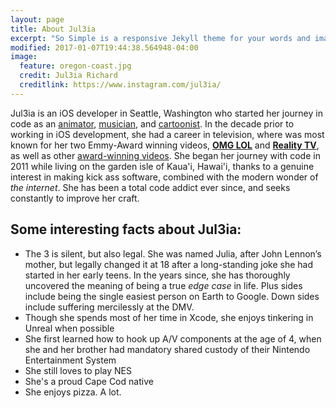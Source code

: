```yaml
---
layout: page
title: About Jul3ia
excerpt: "So Simple is a responsive Jekyll theme for your words and images."
modified: 2017-01-07T19:44:38.564948-04:00
image:
  feature: oregon-coast.jpg
  credit: Jul3ia Richard
  creditlink: https://www.instagram.com/jul3ia/
---
```


Jul3ia is an iOS developer in Seattle, Washington who started her journey in code as an [animator](https://www.youtube.com/watch?v=JSTGIov1amo), [musician](https://soundcloud.com/jul3ia), and [cartoonist](https://www.facebook.com/MyrbieAndDax/). In the decade prior to working in iOS development, she had a career in television, where was most known for her two Emmy-Award winning videos, [**OMG LOL**](https://www.youtube.com/watch?v=5owbC2kB4YI&t=4s) and [**Reality TV**](https://www.youtube.com/watch?v=46K142AW4IQ), as well as other [award-winning videos](https://www.youtube.com/playlist?list=PLEKiKsqZgKxJNvaSn8SulSYRQgRiqFRc3). She began her journey with code in 2011 while living on the garden isle of Kaua'i, Hawai'i, thanks to a genuine interest in making kick ass software, combined with the modern wonder of _the internet_. She has been a total code addict ever since, and seeks constantly to improve her craft.

## Some interesting facts about Jul3ia:

* The 3 is silent, but also legal. She was named Julia, after John Lennon’s mother, but legally changed it at 18 after a long-standing joke she had started in her early teens. In the years since, she has thoroughly uncovered the meaning of being a true _edge case_ in life. Plus sides include being the single easiest person on Earth to Google. Down sides include suffering mercilessly at the DMV.
* Though she spends most of her time in Xcode, she enjoys tinkering in Unreal when possible
* She first learned how to hook up A/V components at the age of 4, when she and her brother had mandatory shared custody of their Nintendo Entertainment System
* She still loves to play NES
* She's a proud Cape Cod native
* She enjoys pizza. A lot.
